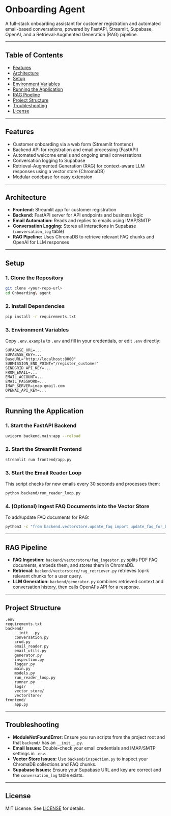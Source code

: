 # Onboarding Agent

A full-stack onboarding assistant for customer registration and automated email-based conversations, powered by FastAPI, Streamlit, Supabase, OpenAI, and a Retrieval-Augmented Generation (RAG) pipeline.

---

## Table of Contents

- [Features](#features)
- [Architecture](#architecture)
- [Setup](#setup)
- [Environment Variables](#environment-variables)
- [Running the Application](#running-the-application)
- [RAG Pipeline](#rag-pipeline)
- [Project Structure](#project-structure)
- [Troubleshooting](#troubleshooting)
- [License](#license)

---

## Features

- Customer onboarding via a web form (Streamlit frontend)
- Backend API for registration and email processing (FastAPI)
- Automated welcome emails and ongoing email conversations
- Conversation logging to Supabase
- Retrieval-Augmented Generation (RAG) for context-aware LLM responses using a vector store (ChromaDB)
- Modular codebase for easy extension

---

## Architecture

- **Frontend:** Streamlit app for customer registration
- **Backend:** FastAPI server for API endpoints and business logic
- **Email Automation:** Reads and replies to emails using IMAP/SMTP
- **Conversation Logging:** Stores all interactions in Supabase (`conversation_log` table)
- **RAG Pipeline:** Uses ChromaDB to retrieve relevant FAQ chunks and OpenAI for LLM responses

---

## Setup

### 1. Clone the Repository

```sh
git clone <your-repo-url>
cd Onboarding\ agent
```

### 2. Install Dependencies

```sh
pip install -r requirements.txt
```

### 3. Environment Variables

Copy `.env.example` to `.env` and fill in your credentials, or edit `.env` directly:

```env
SUPABASE_URL=...
SUPABASE_KEY=...
BaseURL="http://localhost:8000"
SUBMISSION_END_POINT="/register_customer"
SENDGRID_API_KEY=...
FROM_EMAIL=...
EMAIL_ACCOUNT=...
EMAIL_PASSWORD=...
IMAP_SERVER=imap.gmail.com
OPENAI_API_KEY=...
```

---

## Running the Application

### 1. Start the FastAPI Backend

```sh
uvicorn backend.main:app --reload
```

### 2. Start the Streamlit Frontend

```sh
streamlit run frontend/app.py
```

### 3. Start the Email Reader Loop

This script checks for new emails every 30 seconds and processes them:

```sh
python backend/run_reader_loop.py
```

### 4. (Optional) Ingest FAQ Documents into the Vector Store

To add/update FAQ documents for RAG:

```sh
python3 -c "from backend.vectorstore.update_faq import update_faq_for_bank; update_faq_for_bank('backend/vectorstore/faqdocs/SBI_Savings_Account_FAQ.pdf')"
```

---

## RAG Pipeline

- **FAQ Ingestion:** `backend/vectorstore/faq_ingestor.py` splits PDF FAQ documents, embeds them, and stores them in ChromaDB.
- **Retrieval:** `backend/vectorstore/rag_retriever.py` retrieves top-k relevant chunks for a user query.
- **LLM Generation:** `backend/generator.py` combines retrieved context and conversation history, then calls OpenAI's API for a response.

---

## Project Structure

```
.env
requirements.txt
backend/
    __init__.py
    conversation.py
    crud.py
    email_reader.py
    email_utils.py
    generator.py
    inspection.py
    logger.py
    main.py
    models.py
    run_reader_loop.py
    runner.py
    logs/
    vector_store/
    vectorstore/
frontend/
    app.py
```

---

## Troubleshooting

- **ModuleNotFoundError:** Ensure you run scripts from the project root and that `backend/` has an `__init__.py`.
- **Email Issues:** Double-check your email credentials and IMAP/SMTP settings in `.env`.
- **Vector Store Issues:** Use `backend/inspection.py` to inspect your ChromaDB collections and FAQ chunks.
- **Supabase Issues:** Ensure your Supabase URL and key are correct and the `conversation_log` table exists.

---

## License

MIT License. See [LICENSE](LICENSE) for details.

